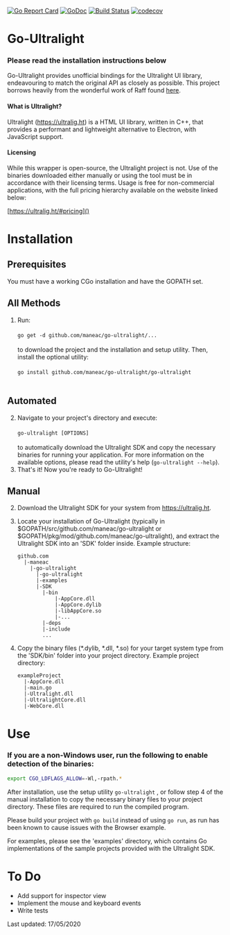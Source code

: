 [![Go Report Card](https://goreportcard.com/badge/github.com/maneac/go-ultralight?badge.svg)](https://goreportcard.com/report/github.com/maneac/go-ultralight)
[![GoDoc](http://godoc.org/github.com/maneac/go-ultralight?status.svg)](http://godoc.org/github.com/maneac/go-ultralight)
[![Build Status](https://travis-ci.org/maneac/go-ultralight.svg?branch=master)](https://travis-ci.org/maneac/go-ultralight)
[![codecov](https://codecov.io/gh/maneac/go-ultralight/branch/master/graph/badge.svg)](https://codecov.io/gh/maneac/go-ultralight)

# Go-Ultralight

### Please read the installation instructions below

Go-Ultralight provides unofficial bindings for the Ultralight UI library, endeavouring to match the original API as closely as possible. This project borrows heavily from the wonderful work of Raff found [here](https://github.com/raff/ultralight-go).

#### What is Ultralight?

Ultralight (https://ultralig.ht) is a HTML UI library, written in C++, that provides a performant and lightweight alternative to Electron, with JavaScript support.

#### Licensing

While this wrapper is open-source, the Ultralight project is not. Use of the binaries downloaded
either manually or using the tool must be in accordance with their licensing terms. Usage is free for non-commercial
applications, with the full pricing hierarchy available on the website linked below:

[https://ultralig.ht/#pricing]()

# Installation

## Prerequisites

You must have a working CGo installation and have the GOPATH set.

## All Methods

1. Run:<br/><br/> `go get -d github.com/maneac/go-ultralight/...` <br/><br/>to download the project and the installation and setup utility. Then, install the optional utility:<br/><br/> `go install github.com/maneac/go-ultralight/go-ultralight` <br/><br/>

## Automated

2. Navigate to your project's directory and execute:<br/><br/>`go-ultralight [OPTIONS]`<br/><br/>to automatically download the Ultralight SDK and copy the necessary binaries for running your application. For more information on the available options, please read the utility's help (`go-ultralight --help`).
3. That's it! Now you're ready to Go-Ultralight!

## Manual

2. Download the Ultralight SDK for your system from https://ultralig.ht.

3. Locate your installation of Go-Ultralight (typically in $GOPATH/src/github.com/maneac/go-ultralight or $GOPATH/pkg/mod/github.com/maneac/go-ultralight), and extract the Ultralight SDK into an 'SDK' folder inside. Example structure:

    ```
    github.com
      |-maneac
        |-go-ultralight
          |-go-ultralight
          |-examples
          |-SDK
       	    |-bin
                |-AppCore.dll
                |-AppCore.dylib
       	        |-libAppCore.so
                |-...
            |-deps
            |-include
            ...
    ```

4. Copy the binary files (*.dylib, *.dll, *.so) for your target system type from the 'SDK/bin' folder into your project directory. Example project directory:
   ```
   exampleProject
     |-AppCore.dll
     |-main.go
     |-Ultralight.dll
     |-UltralightCore.dll
     |-WebCore.dll
   ```
# Use

### If you are a non-Windows user, run the following to enable detection of the binaries:
```bash
export CGO_LDFLAGS_ALLOW=-Wl,-rpath.*
```
After installation, use the setup utility `go-ultralight` , or follow step 4 of the manual installation to copy the necessary binary files to your project directory. These files are required to run the compiled program.

Please build your project with `go build` instead of using `go run`, as run has been known to cause issues with the Browser example.

For examples, please see the 'examples' directory, which contains Go implementations of the sample projects provided with the Ultralight SDK.

# To Do

- Add support for inspector view
- Implement the mouse and keyboard events
- Write tests


Last updated: 17/05/2020
